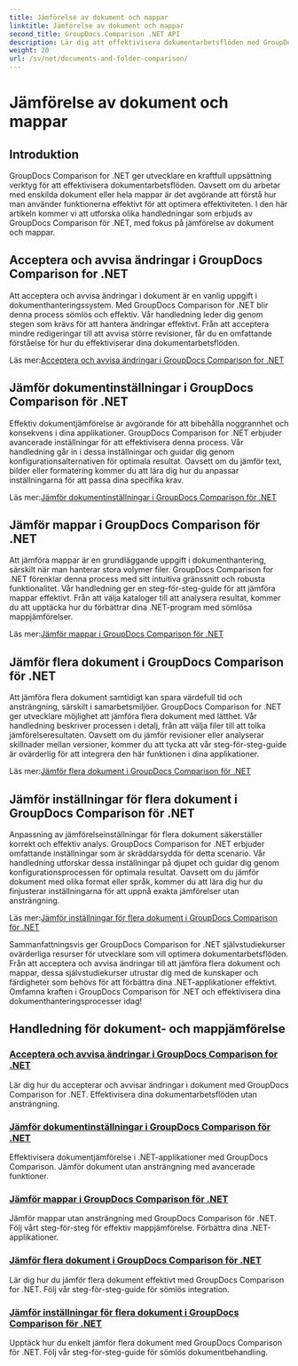 ```yaml
---
title: Jämförelse av dokument och mappar
linktitle: Jämförelse av dokument och mappar
second_title: GroupDocs.Comparison .NET API
description: Lär dig att effektivisera dokumentarbetsflöden med GroupDocs Comparison for .NET-självstudier. Acceptera, avvisa ändringar och jämför dokument och mappar utan ansträngning.
weight: 20
url: /sv/net/documents-and-folder-comparison/
---
```


# Jämförelse av dokument och mappar

## Introduktion

GroupDocs Comparison for .NET ger utvecklare en kraftfull uppsättning verktyg för att effektivisera dokumentarbetsflöden. Oavsett om du arbetar med enskilda dokument eller hela mappar är det avgörande att förstå hur man använder funktionerna effektivt för att optimera effektiviteten. I den här artikeln kommer vi att utforska olika handledningar som erbjuds av GroupDocs Comparison för .NET, med fokus på jämförelse av dokument och mappar.

## Acceptera och avvisa ändringar i GroupDocs Comparison for .NET

Att acceptera och avvisa ändringar i dokument är en vanlig uppgift i dokumenthanteringssystem. Med GroupDocs Comparison för .NET blir denna process sömlös och effektiv. Vår handledning leder dig genom stegen som krävs för att hantera ändringar effektivt. Från att acceptera mindre redigeringar till att avvisa större revisioner, får du en omfattande förståelse för hur du effektiviserar dina dokumentarbetsflöden.

 Läs mer:[Acceptera och avvisa ändringar i GroupDocs Comparison for .NET](./accept-reject-changes-dotnet/)

## Jämför dokumentinställningar i GroupDocs Comparison för .NET

Effektiv dokumentjämförelse är avgörande för att bibehålla noggrannhet och konsekvens i dina applikationer. GroupDocs Comparison for .NET erbjuder avancerade inställningar för att effektivisera denna process. Vår handledning går in i dessa inställningar och guidar dig genom konfigurationsalternativen för optimala resultat. Oavsett om du jämför text, bilder eller formatering kommer du att lära dig hur du anpassar inställningarna för att passa dina specifika krav.

 Läs mer:[Jämför dokumentinställningar i GroupDocs Comparison för .NET](./compare-documents-settings-dotnet/)

## Jämför mappar i GroupDocs Comparison för .NET

Att jämföra mappar är en grundläggande uppgift i dokumenthantering, särskilt när man hanterar stora volymer filer. GroupDocs Comparison for .NET förenklar denna process med sitt intuitiva gränssnitt och robusta funktionalitet. Vår handledning ger en steg-för-steg-guide för att jämföra mappar effektivt. Från att välja kataloger till att analysera resultat, kommer du att upptäcka hur du förbättrar dina .NET-program med sömlösa mappjämförelser.

 Läs mer:[Jämför mappar i GroupDocs Comparison för .NET](./compare-folders-dotnet/)

## Jämför flera dokument i GroupDocs Comparison för .NET

Att jämföra flera dokument samtidigt kan spara värdefull tid och ansträngning, särskilt i samarbetsmiljöer. GroupDocs Comparison for .NET ger utvecklare möjlighet att jämföra flera dokument med lätthet. Vår handledning beskriver processen i detalj, från att välja filer till att tolka jämförelseresultaten. Oavsett om du jämför revisioner eller analyserar skillnader mellan versioner, kommer du att tycka att vår steg-för-steg-guide är ovärderlig för att integrera den här funktionen i dina applikationer.

 Läs mer:[Jämför flera dokument i GroupDocs Comparison för .NET](./compare-multiple-documents-dotnet/)

## Jämför inställningar för flera dokument i GroupDocs Comparison för .NET

Anpassning av jämförelseinställningar för flera dokument säkerställer korrekt och effektiv analys. GroupDocs Comparison for .NET erbjuder omfattande inställningar som är skräddarsydda för detta scenario. Vår handledning utforskar dessa inställningar på djupet och guidar dig genom konfigurationsprocessen för optimala resultat. Oavsett om du jämför dokument med olika format eller språk, kommer du att lära dig hur du finjusterar inställningarna för att uppnå exakta jämförelser utan ansträngning.

 Läs mer:[Jämför inställningar för flera dokument i GroupDocs Comparison för .NET](./compare-multiple-documents-settings-dotnet/)

Sammanfattningsvis ger GroupDocs Comparison for .NET självstudiekurser ovärderliga resurser för utvecklare som vill optimera dokumentarbetsflöden. Från att acceptera och avvisa ändringar till att jämföra flera dokument och mappar, dessa självstudiekurser utrustar dig med de kunskaper och färdigheter som behövs för att förbättra dina .NET-applikationer effektivt. Omfamna kraften i GroupDocs Comparison för .NET och effektivisera dina dokumenthanteringsprocesser idag!
## Handledning för dokument- och mappjämförelse
### [Acceptera och avvisa ändringar i GroupDocs Comparison for .NET](./accept-reject-changes-dotnet/)
Lär dig hur du accepterar och avvisar ändringar i dokument med GroupDocs Comparison for .NET. Effektivisera dina dokumentarbetsflöden utan ansträngning.
### [Jämför dokumentinställningar i GroupDocs Comparison för .NET](./compare-documents-settings-dotnet/)
Effektivisera dokumentjämförelse i .NET-applikationer med GroupDocs Comparison. Jämför dokument utan ansträngning med avancerade funktioner.
### [Jämför mappar i GroupDocs Comparison för .NET](./compare-folders-dotnet/)
Jämför mappar utan ansträngning med GroupDocs Comparison för .NET. Följ vårt steg-för-steg för effektiv mappjämförelse. Förbättra dina .NET-applikationer.
### [Jämför flera dokument i GroupDocs Comparison för .NET](./compare-multiple-documents-dotnet/)
Lär dig hur du jämför flera dokument effektivt med GroupDocs Comparison for .NET. Följ vår steg-för-steg-guide för sömlös integration.
### [Jämför inställningar för flera dokument i GroupDocs Comparison för .NET](./compare-multiple-documents-settings-dotnet/)
Upptäck hur du enkelt jämför flera dokument med GroupDocs Comparison för .NET. Följ vår steg-för-steg-guide för sömlös dokumentbehandling.